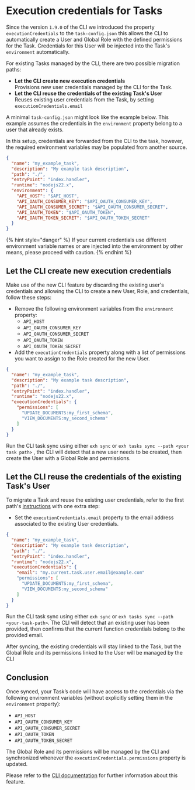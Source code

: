 # Execution credentials for Tasks

Since the version `1.9.0` of the CLI we introduced the property `executionCredentials` to the `task-config.json` this allows the CLI to automatically create a User and Global Role with the defined permissions for the Task. Credentials for this User will be injected into the Task's `environment` automatically.

For existing Tasks managed by the CLI, there are two possible migration paths:

* **Let the CLI create new execution credentials**\
  Provisions new user credentials managed by the CLI for the Task.
* **Let the CLI reuse the credentials of the existing Task's User**\
  Reuses existing user credentials from the Task, by setting `executionCredentials.email`

A minimal `task-config.json` might look like the example below. This example assumes the credentials in the `environment` property belong to a user that already exists.

In this setup, credentials are forwarded from the CLI to the task, however, the required environment variables may be populated from another source.

```json
{
  "name": "my_example_task",
  "description": "My example task description",
  "path": "./",
  "entryPoint": "index.handler",
  "runtime": "nodejs22.x",
  "environment": {
    "API_HOST": "$API_HOST",
    "API_OAUTH_CONSUMER_KEY": "$API_OAUTH_CONSUMER_KEY",
    "API_OAUTH_CONSUMER_SECRET": "$API_OAUTH_CONSUMER_SECRET",
    "API_OAUTH_TOKEN": "$API_OAUTH_TOKEN",
    "API_OAUTH_TOKEN_SECRET": "$API_OAUTH_TOKEN_SECRET"
  }
}
```

{% hint style="danger" %}
If your current credentials use different environment variable names or are injected into the environment by other means, please proceed with caution.
{% endhint %}

## **Let the CLI create new execution credentials**

Make use of the new CLI feature by discarding the existing user's credentials and allowing the CLI to create a new User, Role, and credentials, follow these steps:

* Remove the following environment variables from the `environment` property:
  * `API_HOST`
  * `API_OAUTH_CONSUMER_KEY`
  * `API_OAUTH_CONSUMER_SECRET`
  * `API_OAUTH_TOKEN`
  * `API_OAUTH_TOKEN_SECRET`
* Add the `executionCredentials` property along with a list of permissions you want to assign to the Role created for the new User.

```json
{
  "name": "my_example_task",
  "description": "My example task description",
  "path": "./",
  "entryPoint": "index.handler",
  "runtime": "nodejs22.x",
  "executionCredentials": {
    "permissions": [
      "UPDATE_DOCUMENTS:my_first_schema",
      "VIEW_DOCUMENTS:my_second_schema"
    ]
  }
}
```

Run the CLI task sync using either `exh sync`  or `exh tasks sync --path <your task path>` , the CLI will detect that a new user needs to be created, then create the User with a Global Role and permissions.

## **Let the CLI reuse the credentials of the existing Task's User**

To migrate a Task and reuse the existing user credentials, refer to the first path's [instructions](execution-credentials-for-tasks.md#let-the-cli-create-new-execution-credentials) with one extra step:

* Set the `executionCredentials.email` property to the email address associated to the existing User credentials.

```json
{  
  "name": "my_example_task",
  "description": "My example task description",
  "path": "./",
  "entryPoint": "index.handler",
  "runtime": "nodejs22.x",
  "executionCredentials": {
    "email": "my.current.task.user.email@example.com"
    "permissions": [
      "UPDATE_DOCUMENTS:my_first_schema",
      "VIEW_DOCUMENTS:my_second_schema"
    ]
  }
}
```

Run the CLI task sync using either `exh sync` or `exh tasks sync --path <your-task-path>`. The CLI will detect that an existing user has been provided, then confirms that the current function credentials belong to the provided email.&#x20;

After syncing, the existing credentials will stay linked to the Task, but the Global Role and its permissions linked to the User will be managed by the CLI

## Conclusion

Once synced, your Task’s code will have access to the credentials via the following environment variables (without explicitly setting them in the `environment` property):

* `API_HOST`
* `API_OAUTH_CONSUMER_KEY`
* `API_OAUTH_CONSUMER_SECRET`
* `API_OAUTH_TOKEN`
* `API_OAUTH_TOKEN_SECRET`&#x20;

The Global Role and its permissions will be managed by the CLI and synchronized whenever the `executionCredentials.permissions` property is updated.

Please refer to the [CLI documentation](https://docs.extrahorizon.com/cli/commands/tasks#execution-credentials) for further information about this feature.
